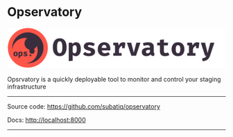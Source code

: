 # Opservatory
![Logo](brands/full_logo.png)

Opsrvatory is a quickly deployable tool to monitor and control your staging infrastructure

---
Source code: <https://github.com/subatiq/opservatory>

Docs: <http://localhost:8000>

---
